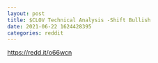 ```yaml
--- 
layout: post 
title: $CLOV Technical Analysis -Shift Bullish 
date: 2021-06-22 1624428395 
categories: reddit 
--- 
```

https://redd.it/o66wcn